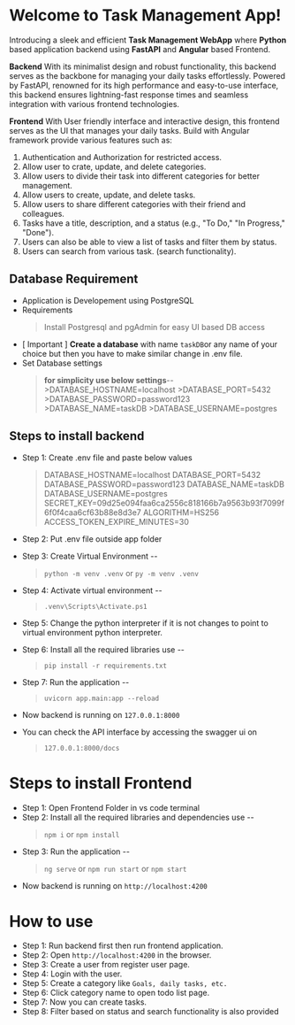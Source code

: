 # Welcome to Task Management App!

Introducing a sleek and efficient **Task Management WebApp** where **Python** based application backend using **FastAPI** and **Angular** based Frontend. 

**Backend**
With its minimalist design and robust functionality, this backend serves as the backbone for managing your daily tasks effortlessly. Powered by FastAPI, renowned for its high performance and easy-to-use interface, this backend ensures lightning-fast response times and seamless integration with various frontend technologies.

**Frontend**
With User friendly interface and interactive design, this frontend serves as the UI that manages your daily tasks. Build with Angular framework provide various features such as:
1. Authentication and Authorization for restricted access.
2. Allow user to crate, update, and delete categories.
3. Allow users to divide their task into different categories for better management. 
4. Allow users to create, update, and delete tasks.
5. Allow users to share different categories with their friend and colleagues. 
6. Tasks have a title, description, and a status (e.g., "To Do," "In Progress," "Done").
7.  Users can also be able to view a list of tasks and filter them by status.
8. Users can search from various task. (search functionality).


## Database Requirement
- Application is Developement using PostgreSQL
- Requirements
	 > Install Postgresql and pgAdmin for easy UI based DB access
- [ Important ] **Create a database** with name `taskDB`or any name of your choice but then you have to make similar change in .env file.
- Set Database settings 
	>**for simplicity use below settings**--
		>DATABASE_HOSTNAME=localhost 
		>DATABASE_PORT=5432 
		>DATABASE_PASSWORD=password123 
		>DATABASE_NAME=taskDB
		>DATABASE_USERNAME=postgres

## Steps to install backend

-   Step 1: Create .env file and paste below values
	>DATABASE_HOSTNAME=localhost 
	>DATABASE_PORT=5432 
	>DATABASE_PASSWORD=password123 
	>DATABASE_NAME=taskDB
	>DATABASE_USERNAME=postgres
	>SECRET_KEY=09d25e094faa6ca2556c818166b7a9563b93f7099f6f0f4caa6cf63b88e8d3e7 
	>ALGORITHM=HS256 
	>ACCESS_TOKEN_EXPIRE_MINUTES=30
    
-   Step 2: Put .env file outside app folder
-   Step 3: Create Virtual Environment --
	> `python -m venv .venv` or `py -m venv .venv`
-   Step 4: Activate virtual environment --
	> `.venv\Scripts\Activate.ps1`
-   Step 5: Change the python interpreter if it is not changes to point to virtual environment python interpreter.
-   Step 6: Install all the required libraries use -- 
	> `pip install -r requirements.txt`
-   Step 7: Run the application  --
	> `uvicorn app.main:app --reload`
- Now backend is running on `127.0.0.1:8000`
- You can check the API interface by accessing the swagger ui on 
	> `127.0.0.1:8000/docs`



# Steps to install Frontend

-   Step 1: Open Frontend Folder in vs code terminal 
-   Step 2: Install all the required libraries and dependencies use -- 
	> `npm i` or `npm install`
-   Step 3: Run the application  --
	> `ng serve` or `npm run start` or `npm start`
- Now backend is running on `http://localhost:4200`

# How to use

-   Step 1: Run backend first then run frontend application.  
-   Step 2: Open `http://localhost:4200` in the browser.
-   Step 3: Create a user from register user page.
-   Step 4: Login with the user.
-   Step 5: Create a category like `Goals, daily tasks, etc.`  
-   Step 6: Click category name to open todo list page.
-   Step 7: Now you can create tasks.
-   Step 8: Filter based on status and search functionality is also provided 
